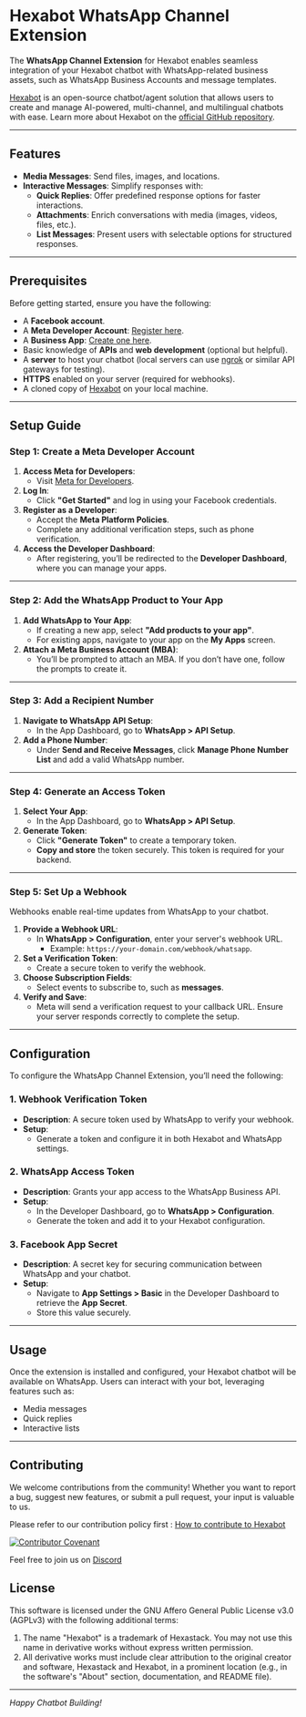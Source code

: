 # Hexabot WhatsApp Channel Extension

The **WhatsApp Channel Extension** for Hexabot enables seamless integration of your Hexabot chatbot with WhatsApp-related business assets, such as WhatsApp Business Accounts and message templates.

[Hexabot](https://hexabot.ai/) is an open-source chatbot/agent solution that allows users to create and manage AI-powered, multi-channel, and multilingual chatbots with ease. Learn more about Hexabot on the [official GitHub repository](https://github.com/Hexastack/Hexabot).

---

## Features

- **Media Messages**: Send files, images, and locations.
- **Interactive Messages**: Simplify responses with:
  - **Quick Replies**: Offer predefined response options for faster interactions.
  - **Attachments**: Enrich conversations with media (images, videos, files, etc.).
  - **List Messages**: Present users with selectable options for structured responses.

---

## Prerequisites

Before getting started, ensure you have the following:

- A **Facebook account**.
- A **Meta Developer Account**: [Register here](https://developers.facebook.com/docs/development/register).
- A **Business App**: [Create one here](https://developers.facebook.com/docs/development/create-an-app).
- Basic knowledge of **APIs** and **web development** (optional but helpful).
- A **server** to host your chatbot (local servers can use [ngrok](https://ngrok.com/) or similar API gateways for testing).
- **HTTPS** enabled on your server (required for webhooks).
- A cloned copy of [Hexabot](https://github.com/hexastack/hexabot) on your local machine.

---

## Setup Guide

### Step 1: Create a Meta Developer Account

1. **Access Meta for Developers**:
   - Visit [Meta for Developers](https://developers.facebook.com/).
2. **Log In**:
   - Click **"Get Started"** and log in using your Facebook credentials.
3. **Register as a Developer**:
   - Accept the **Meta Platform Policies**.
   - Complete any additional verification steps, such as phone verification.
4. **Access the Developer Dashboard**:
   - After registering, you’ll be redirected to the **Developer Dashboard**, where you can manage your apps.

---

### Step 2: Add the WhatsApp Product to Your App

1. **Add WhatsApp to Your App**:
   - If creating a new app, select **"Add products to your app"**.
   - For existing apps, navigate to your app on the **My Apps** screen.
2. **Attach a Meta Business Account (MBA)**:
   - You’ll be prompted to attach an MBA. If you don’t have one, follow the prompts to create it.

---

### Step 3: Add a Recipient Number

1. **Navigate to WhatsApp API Setup**:
   - In the App Dashboard, go to **WhatsApp > API Setup**.
2. **Add a Phone Number**:
   - Under **Send and Receive Messages**, click **Manage Phone Number List** and add a valid WhatsApp number.

---

### Step 4: Generate an Access Token

1. **Select Your App**:
   - In the App Dashboard, go to **WhatsApp > API Setup**.
2. **Generate Token**:
   - Click **"Generate Token"** to create a temporary token.
   - **Copy and store** the token securely. This token is required for your backend.

---

### Step 5: Set Up a Webhook

Webhooks enable real-time updates from WhatsApp to your chatbot.

1. **Provide a Webhook URL**:
   - In **WhatsApp > Configuration**, enter your server's webhook URL.
     - Example: `https://your-domain.com/webhook/whatsapp`.
2. **Set a Verification Token**:
   - Create a secure token to verify the webhook.
3. **Choose Subscription Fields**:
   - Select events to subscribe to, such as **messages**.
4. **Verify and Save**:
   - Meta will send a verification request to your callback URL. Ensure your server responds correctly to complete the setup.

---

## Configuration

To configure the WhatsApp Channel Extension, you’ll need the following:

### 1. Webhook Verification Token
- **Description**: A secure token used by WhatsApp to verify your webhook.
- **Setup**:
  - Generate a token and configure it in both Hexabot and WhatsApp settings.

### 2. WhatsApp Access Token
- **Description**: Grants your app access to the WhatsApp Business API.
- **Setup**:
  - In the Developer Dashboard, go to **WhatsApp > Configuration**.
  - Generate the token and add it to your Hexabot configuration.

### 3. Facebook App Secret
- **Description**: A secret key for securing communication between WhatsApp and your chatbot.
- **Setup**:
  - Navigate to **App Settings > Basic** in the Developer Dashboard to retrieve the **App Secret**.
  - Store this value securely.

---

## Usage

Once the extension is installed and configured, your Hexabot chatbot will be available on WhatsApp. Users can interact with your bot, leveraging features such as:

- Media messages
- Quick replies
- Interactive lists

---

## Contributing

We welcome contributions from the community! Whether you want to report a bug, suggest new features, or submit a pull request, your input is valuable to us.

Please refer to our contribution policy first : [How to contribute to Hexabot](./CONTRIBUTING.md)

[![Contributor Covenant](https://img.shields.io/badge/Contributor%20Covenant-2.1-4baaaa.svg)](./CODE_OF_CONDUCT.md)

Feel free to join us on [Discord](https://discord.gg/rNb9t2MFkG)

## License

This software is licensed under the GNU Affero General Public License v3.0 (AGPLv3) with the following additional terms:

1. The name "Hexabot" is a trademark of Hexastack. You may not use this name in derivative works without express written permission.
2. All derivative works must include clear attribution to the original creator and software, Hexastack and Hexabot, in a prominent location (e.g., in the software's "About" section, documentation, and README file).

---

*Happy Chatbot Building!*
